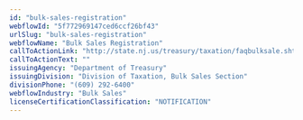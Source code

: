 ```yaml
---
id: "bulk-sales-registration"
webflowId: "5f772969147ced6ccf26bf43"
urlSlug: "bulk-sales-registration"
webflowName: "Bulk Sales Registration"
callToActionLink: "http://state.nj.us/treasury/taxation/faqbulksale.shtml"
callToActionText: ""
issuingAgency: "Department of Treasury"
issuingDivision: "Division of Taxation, Bulk Sales Section"
divisionPhone: "(609) 292-6400"
webflowIndustry: "Bulk Sales"
licenseCertificationClassification: "NOTIFICATION"
---
```

